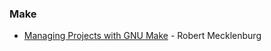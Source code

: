 ### Make

* [Managing Projects with GNU Make](https://www.oreilly.com/openbook/make3/book/index.html) - Robert Mecklenburg
